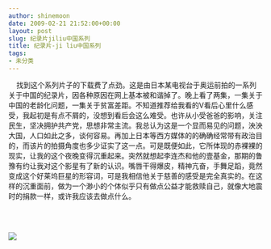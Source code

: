 ```yaml
---
author: shinemoon
date: 2009-02-21 21:52:00+00:00
layout: post
slug: 纪录片jiliu中国系列
title: 纪录片-ji liu中国系列
tags:
- 未分类
---
```


    找到这个系列片子的下载费了点劲。这是由日本某电视台于奥运前拍的一系列关于中国的纪录片，因各种原因在网上基本被和谐掉了。晚上看了两集，一集关于中国的老龄化问题，一集关于贫富差距。不知道推荐给我看的V看后心里什么感受，我起初是有点不屑的，没想到看后会这么难受。也许从小受爸爸的影响，关注民生，坚决拥护共产党，思想非常主流。我总认为这是一个显而易见的问题，泱泱大国，人口如此之多，谈何容易。再加上日本等西方媒体的的确确经常带有政治目的，而该片的拍摄角度也多少证实了这一点。可是既便如此，它所体现的赤裸裸的现实，让我的这个夜晚变得沉重起来。突然就想起李连杰和他的壹基金，那期的鲁豫有约让我对这个影星有了新的认识。嘴唇干得爆皮，精神亢奋，手舞足蹈，竟然变成这个好莱坞巨星的形容词，可是我相信他关于慈善的感受是完全真实的。在这样的沉重面前，做为一个渺小的个体似乎只有做点公益才能救赎自己，就像大地震时的捐款一样，或许我应该去做点什么。  
  
      
     
  


![](http://img.zemanta.com/pixy.gif?x-id=05b31937-f221-4cb7-af36-fe4581fe12e3)
